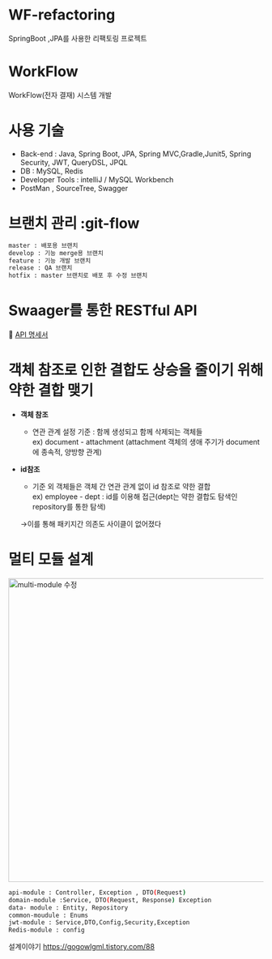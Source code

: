 # WF-refactoring
SpringBoot ,JPA를 사용한 리팩토링 프로젝트
# WorkFlow 
WorkFlow(전자 결재) 시스템 개발

# 사용 기술
- Back-end : Java, Spring Boot, JPA, Spring MVC,Gradle,Junit5, Spring Security, JWT, QueryDSL, JPQL
- DB : MySQL, Redis
- Developer Tools : intelliJ / MySQL Workbench 
- PostMan , SourceTree, Swagger

# 브랜치 관리 :git-flow
```sh
master : 배포용 브랜치
develop : 기능 merge용 브랜치
feature : 기능 개발 브랜치
release : QA 브랜치
hotfix : master 브랜치로 배포 후 수정 브랜치
```

# Swaager를 통한 RESTful API 
📃 [API 명세서](https://github.com/CJIHEE/WF-refactoring/wiki/%F0%9F%93%83-API-%EB%AA%85%EC%84%B8%EC%84%9C)

# 객체 참조로 인한 결합도 상승을 줄이기 위해 약한 결합 맺기

- **객체 참조**
    
    - 연관 관계 설정 기준 : 함께 생성되고 함께 삭제되는 객체들<br>
    ex) document - attachment (attachment 객체의 생애 주기가 document에 종속적, 양방향 관계)
    
- **id참조**
    
    - 기준 외 객체들은 객체 간 연관 관계 없이 id 참조로 약한 결합<br>
    ex) employee - dept : id를 이용해 접근(dept는 약한 결합도 탐색인 repository를 통한 탐색)
    
    →이를 통해 패키지간 의존도 사이클이 없어졌다

# 멀티 모듈 설계

<img width="600" alt="multi-module 수정" src="https://github.com/CJIHEE/WF-refactoring/assets/110098108/5c483222-8ff8-49c1-b2d1-ccc69b1a1f33">

```sh
api-module : Controller, Exception , DTO(Request)
domain-module :Service, DTO(Request, Response) Exception
data- module : Entity, Repository
common-moudule : Enums
jwt-module : Service,DTO,Config,Security,Exception
Redis-module : config
```

설계이야기 https://gogowlgml.tistory.com/88

